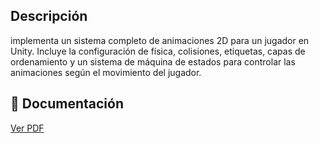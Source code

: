 ## Descripción
implementa un sistema completo de animaciones 2D para un jugador en Unity. Incluye la configuración de física, colisiones, etiquetas, capas de ordenamiento y un sistema de máquina de estados para controlar las animaciones según el movimiento del jugador.


## 📄 Documentación
[Ver PDF](./Tutorial#2.pdf)
